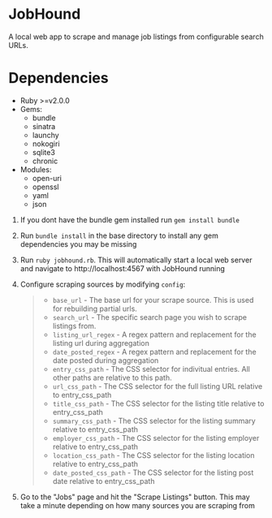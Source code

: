 # JobHound
A local web app to scrape and manage job listings from configurable search URLs.

# Dependencies
- Ruby >=v2.0.0
- Gems:
	- bundle
	- sinatra
	- launchy
	- nokogiri
	- sqlite3
	- chronic
- Modules:
	- open-uri
	- openssl
	- yaml
	- json

1. If you dont have the bundle gem installed run ```gem install bundle```

2. Run ```bundle install``` in the base directory to install any gem dependencies you may be missing

3. Run ```ruby jobhound.rb```. This will automatically start a local web server and navigate to http://localhost:4567 with JobHound running

4. Configure scraping sources by modifying ```config```:
	> - ```base_url``` - The base url for your scrape source. This is used for rebuilding partial urls.
	> - ```search_url``` - The specific search page you wish to scrape listings from.
	> - ```listing_url_regex``` - A regex pattern and replacement for the listing url during aggregation 
	> - ```date_posted_regex``` - A regex pattern and replacement for the date posted during aggregation 
	> - ```entry_css_path``` - The CSS selector for indivitual entries. All other paths are relative to this path.
	> - ```url_css_path``` - The CSS selector for the full listing URL relative to entry_css_path
	> - ```title_css_path``` - The CSS selector for the listing title relative to entry_css_path
	> - ```summary_css_path``` - The CSS selector for the listing summary relative to entry_css_path
	> - ```employer_css_path``` - The CSS selector for the listing employer relative to entry_css_path
	> - ```location_css_path``` - The CSS selector for the listing location relative to entry_css_path
	> - ```date_posted_css_path``` - The CSS selector for the listing post date relative to entry_css_path

5. Go to the "Jobs" page and hit the "Scrape Listings" button. This may take a minute depending on how many sources you are scraping from
